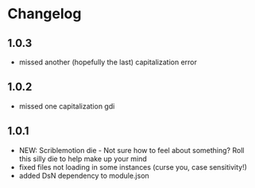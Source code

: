 # Changelog

## 1.0.3
- missed another (hopefully the last) capitalization error

## 1.0.2
- missed one capitalization gdi

## 1.0.1
- NEW: Scriblemotion die - Not sure how to feel about something? Roll this silly die to help make up your mind
- fixed files not loading in some instances (curse you, case sensitivity!)
- added DsN dependency to module.json
